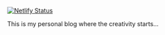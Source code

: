 
[![Netlify Status](https://api.netlify.com/api/v1/badges/6544bd12-a71f-40b9-ad87-03e5c2bdf590/deploy-status)](https://app.netlify.com/sites/artreadcode/deploys)

This is my personal blog where the creativity starts...

